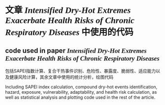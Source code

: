 # 文章 _<font face="times new roman">Intensified Dry-Hot Extremes Exacerbate Health Risks of Chronic Respiratory Diseases</font>_ 中使用的代码
## code used in paper _<font face="times new roman">Intensified Dry-Hot Extremes Exacerbate Health Risks of Chronic Respiratory Diseases</font>_


包括SAPEI指数计算、复合干热事件识别、危险性、暴露度、脆弱性、适应能力以及健康风险计算，其余文章中使用的统计分析，绘图代码

Including SAPEI index calculation, compound dry-hot events identification, hazard, exposure, vulnerability, adaptability, and health risk calculation, as well as statistical analysis and plotting code used in the rest of the article.